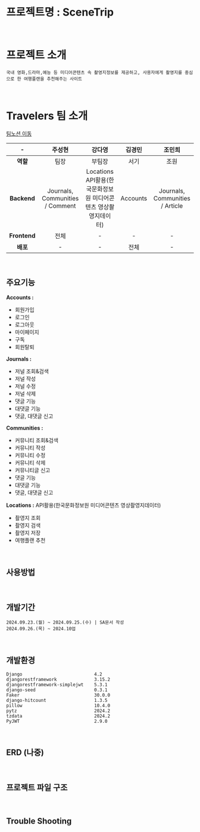 # 프로젝트명 : SceneTrip
<br>

# 프로젝트 소개
    국내 영화,드라마,예능 등 미디어콘텐츠 속 촬영지정보를 제공하고, 사용자에게 촬영지를 중심으로 한 여행플랜을 추천해주는 사이트
<br>

# Travelers 팀 소개
  
[팀노션 이동](https://www.notion.so/teamsparta/Travelers-fff2dc3ef5148189b38ff20c0d472b26)

| - |주성현|강다영|김경민|조민희|
|:---:|:---:|:---:|:---:|:---:|
| <b>역할</b> |팀장|부팀장|서기|조원|
| <b>Backend</b> |Journals, Communities / Comment| Locations <br>API활용(한국문화정보원 미디어콘텐츠 영상촬영지데이터) | Accounts | Journals, Communities / Article |
| <b>Frontend</b> | 전체 | - | - | - |
| <b>배포</b> | - | - | 전체 | - |
<br>

## 주요기능
**Accounts :**
- 회원가입
- 로그인
- 로그아웃
- 마이페이지
- 구독
- 회원탈퇴
  
**Journals :**
- 저널 조회&검색
- 저널 작성
- 저널 수정
- 저널 삭제
- 댓글 기능
- 대댓글 기능
- 댓글, 대댓글 신고
  
**Communities :**
- 커뮤니티 조회&검색
- 커뮤니티 작성
- 커뮤니티 수정
- 커뮤니티 삭제
- 커뮤니티글 신고
- 댓글 기능
- 대댓글 기능
- 댓글, 대댓글 신고
  
**Locations :** API활용(한국문화정보원 미디어콘텐츠 영상촬영지데이터)
- 촬영지 조회
- 촬영지 검색
- 촬영지 저장 
- 여행플랜 추천

<br>

## 사용방법

<br>

## 개발기간
    2024.09.23.(월) ~ 2024.09.25.(수) | SA문서 작성
    2024.09.26.(목) ~ 2024.10업
<br>

## 개발환경
    Django                           4.2
    djangorestframework              3.15.2
    djangorestframework-simplejwt    5.3.1
    django-seed                      0.3.1
    Faker                            30.0.0
    django-hitcount                  1.3.5
    pillow                           10.4.0
    pytz                             2024.2
    tzdata                           2024.2
    PyJWT                            2.9.0
<br>


## ERD (나중)
<br>

## 프로젝트 파일 구조 
<br>

## Trouble Shooting
